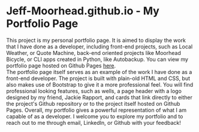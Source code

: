 # Jeff-Moorhead.github.io - My Portfolio Page

This project is my personal portfolio page. It is aimed to display the work that I have done as a developer, including front-end projects, such as Local Weather, or Quote Machine, back-end oriented projects like Moorhead Bicycle, or CLI apps created in Python, like Autobackup. You can view my portfolio page hosted on Github Pages [here](https://jeff-moorhead.github.io).
</br>
The portfolio page itself serves as an example of the work I have done as a front-end developer. The project is built with plain-old HTML and CSS, but also makes use of Bootstrap to give it a more professional feel. You will find professional looking features, such as wells, a page header with a logo designed by my friend, Jackie Rapport, and cards that link directly to either the project's Github repository or to the project itself hosted on Github Pages. Overall, my portfolio gives a powerful representation of what I am capable of as a developer. I welcome you to explore my portfolio and to reach out to me through email, LinkedIn, or Github with your feedback!
